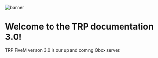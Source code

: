 ![banner](./../img/banner.png)
# Welcome to the TRP documentation 3.0! 

TRP FiveM verison 3.0 is our up and coming Qbox server.